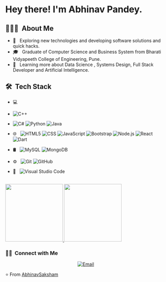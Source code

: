 <h1> Hey there! I'm Abhinav Pandey.</h1>

<h2> 👨🏻‍💻 &nbsp;About Me </h2>

- 🤔 &nbsp; Exploring new technologies and developing software solutions and quick hacks.
- 🎓 &nbsp; Graduate of Computer Science and Business System from Bharati Vidyapeeth College of Engineering, Pune.
- 🌱 &nbsp; Learning more about Data Science , Systems Design, Full Stack Developer and Artificial Intelligence.

<h2> 🛠 &nbsp;Tech Stack</h2>

- 💻 &nbsp;
- ![C++](https://img.shields.io/badge/-C++-333333?style=flat&logo=C%2B%2B&logoColor=00599C)
- ![C#](https://img.shields.io/badge/-Csharp-333333?style=flat&logo=C%2B%2B&logoColor=00599C)
  ![Python](https://img.shields.io/badge/-Python-333333?style=flat&logo=python)
  ![Java](https://img.shields.io/badge/-Java-333333?style=flat&logo=Java&logoColor=007396)
  
  
- 🌐 &nbsp;
  ![HTML5](https://img.shields.io/badge/-HTML5-333333?style=flat&logo=HTML5)
  ![CSS](https://img.shields.io/badge/-CSS-333333?style=flat&logo=CSS3&logoColor=1572B6)
  ![JavaScript](https://img.shields.io/badge/-JavaScript-333333?style=flat&logo=javascript)
  ![Bootstrap](https://img.shields.io/badge/-Bootstrap-333333?style=flat&logo=bootstrap&logoColor=563D7C)
  ![Node.js](https://img.shields.io/badge/-Node.js-333333?style=flat&logo=node.js)
  ![React](https://img.shields.io/badge/-React-333333?style=flat&logo=react)
  ![Dart](http://img.shields.io/badge/-Dart-333333?style=flat&logo=dart)
- 🛢 &nbsp;
  ![MySQL](https://img.shields.io/badge/-MySQL-333333?style=flat&logo=mysql)
  ![MongoDB](https://img.shields.io/badge/-MongoDB-333333?style=flat&logo=mongodb)
- ⚙️ &nbsp;
  ![Git](https://img.shields.io/badge/-Git-333333?style=flat&logo=git)
  ![GitHub](https://img.shields.io/badge/-GitHub-333333?style=flat&logo=github)
- 🔧 &nbsp;
  ![Visual Studio Code](https://img.shields.io/badge/-Visual%20Studio%20Code-333333?style=flat&logo=visual-studio-code&logoColor=007ACC)
<br/>

<a href="https://github.com/AbhinavSaksham">
  <img height="180em" src="https://github-readme-stats.vercel.app/api?username=AbhinavSaksham&theme=buefy&show_icons=true" />
  <img height="180em" src="https://github-readme-stats.vercel.app/api/top-langs/?username=AbhinavSaksham&theme=buefy&layout=compact" />
</a>

<br/>
<h3> 🤝🏻 &nbsp;Connect with Me </h3>

<p align="center">
<a href="mailto:abhinav.pandey2700@gmail.com"><img alt="Email" src="https://img.shields.io/badge/Email-abhinav.pandey2700@gmail.com-blue?style=flat-square&logo=gmail"></a>
</p>



⭐️ From [AbhinavSaksham](https://github.com/AbhinavSaksham)
